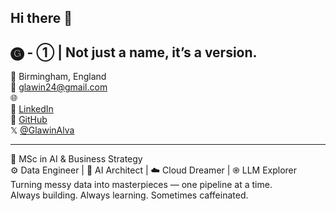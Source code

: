 ## Hi there 👋

## 🅖 - ① | Not just a name, it’s a version.  

📍 Birmingham, England  
📧 glawin24@gmail.com  
🌐  
🔗 [LinkedIn](https://linkedin.com/in/glawin-alva-gg)  
🐙 [GitHub](https://github.com/GlawinAlva24)  
𝕏 [@GlawinAlva](https://x.com/GlawinAlva)

---

🧠 MSc in AI & Business Strategy  
⚙️ Data Engineer | 🤖 AI Architect | ☁️ Cloud Dreamer  | ֎ LLM Explorer  
Turning messy data into masterpieces — one pipeline at a time.  
Always building. Always learning. Sometimes caffeinated.


